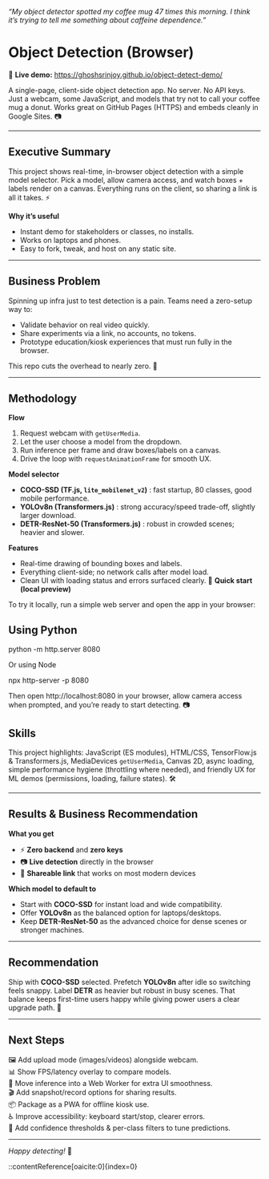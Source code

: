 *“My object detector spotted my coffee mug 47 times this morning. I think it’s trying to tell me something about caffeine dependence.”*

# Object Detection (Browser)

🔗 **Live demo:** https://ghoshsrinjoy.github.io/object-detect-demo/

A single-page, client-side object detection app. No server. No API keys. Just a webcam, some JavaScript, and models that try not to call your coffee mug a donut. Works great on GitHub Pages (HTTPS) and embeds cleanly in Google Sites. 📷

---

## Executive Summary

This project shows real-time, in-browser object detection with a simple model selector. Pick a model, allow camera access, and watch boxes + labels render on a canvas. Everything runs on the client, so sharing a link is all it takes. ⚡

**Why it’s useful**
- Instant demo for stakeholders or classes, no installs.
- Works on laptops and phones.
- Easy to fork, tweak, and host on any static site.

---

## Business Problem

Spinning up infra just to test detection is a pain. Teams need a zero-setup way to:
- Validate behavior on real video quickly.
- Share experiments via a link, no accounts, no tokens.
- Prototype education/kiosk experiences that must run fully in the browser.

This repo cuts the overhead to nearly zero. 🧪

---

## Methodology

**Flow**
1. Request webcam with `getUserMedia`.
2. Let the user choose a model from the dropdown.
3. Run inference per frame and draw boxes/labels on a canvas.
4. Drive the loop with `requestAnimationFrame` for smooth UX.

**Model selector**
- **COCO-SSD (TF.js, `lite_mobilenet_v2`)** : fast startup, 80 classes, good mobile performance.
- **YOLOv8n (Transformers.js)** : strong accuracy/speed trade-off, slightly larger download.
- **DETR-ResNet-50 (Transformers.js)** : robust in crowded scenes; heavier and slower.

**Features**
- Real-time drawing of bounding boxes and labels.
- Everything client-side; no network calls after model load.
- Clean UI with loading status and errors surfaced clearly. 🧭
**Quick start (local preview)**  

To try it locally, run a simple web server and open the app in your browser:  

## Using Python

python -m http.server 8080

Or using Node

npx http-server -p 8080

Then open http://localhost:8080 in your browser, allow camera access when prompted, and you’re ready to start detecting. 📷

## Skills

This project highlights: JavaScript (ES modules), HTML/CSS, TensorFlow.js & Transformers.js, MediaDevices `getUserMedia`, Canvas 2D, async loading, simple performance hygiene (throttling where needed), and friendly UX for ML demos (permissions, loading, failure states). 🛠️

---

## Results & Business Recommendation

**What you get**
- ⚡ **Zero backend** and **zero keys**
- 📷 **Live detection** directly in the browser
- 🔗 **Shareable link** that works on most modern devices

**Which model to default to**
- Start with **COCO-SSD** for instant load and wide compatibility.  
- Offer **YOLOv8n** as the balanced option for laptops/desktops.  
- Keep **DETR-ResNet-50** as the advanced choice for dense scenes or stronger machines.

---

## Recommendation

Ship with **COCO-SSD** selected. Prefetch **YOLOv8n** after idle so switching feels snappy. Label **DETR** as heavier but robust in busy scenes. That balance keeps first-time users happy while giving power users a clear upgrade path. 🎯

---

## Next Steps

🖼️ Add upload mode (images/videos) alongside webcam.  
📊 Show FPS/latency overlay to compare models.  
🧵 Move inference into a Web Worker for extra UI smoothness.  
🎬 Add snapshot/record options for sharing results.  
📦 Package as a PWA for offline kiosk use.  
♿ Improve accessibility: keyboard start/stop, clearer errors.  
🔧 Add confidence thresholds & per-class filters to tune predictions.

---

*Happy detecting!* 🤖


::contentReference[oaicite:0]{index=0}


